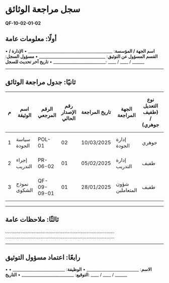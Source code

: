# سجل مراجعة الوثائق
**QF-10-02-01-02**

## أولًا: معلومات عامة
• **اسم الجهة / المؤسسة**: __________________________________________
• **الإدارة / القسم المسؤول عن التوثيق**: _________________________________
• **مسؤول السجل**: __________________________
• **تاريخ آخر تحديث للسجل**: ____ / ____ / ______

---

## ثانيًا: جدول مراجعة الوثائق

| م | اسم الوثيقة | الرقم المرجعي | رقم الإصدار الحالي | تاريخ المراجعة | الجهة المراجعة | نوع التعديل (طفيف / جوهري) | ملخص التعديل | الإجراء المتخذ (اعتماد / تعديل / إلغاء) | المراجع | التوقيع |
|---|-------------|---------------|---------------------|-----------------|-----------------|----------------------------|---------------|-------------------------------------|---------|---------|
| 1 | سياسة الجودة | POL-01 | 02 | 10/03/2025 | إدارة الجودة | جوهري | تحديث بنود الالتزام | تعديل | | |
| 2 | إجراء التدريب | PR-06-02 | 01 | 05/02/2025 | إدارة التدريب | طفيف | تصحيح صياغة فقط | اعتماد | | |
| 3 | نموذج الشكوى | QF-09-09-01 | 01 | 28/01/2025 | شؤون المتعاملين | طفيف | تعديل خانة بيانات الاتصال | تعديل | | |

---

## ثالثًا: ملاحظات عامة
......................................................................................
......................................................................................

---

## رابعًا: اعتماد مسؤول التوثيق
• **الاسم**: __________________________
• **الوظيفة**: __________________________
• **التوقيع**: __________________________
• **التاريخ**: ____ / ____ / ______
